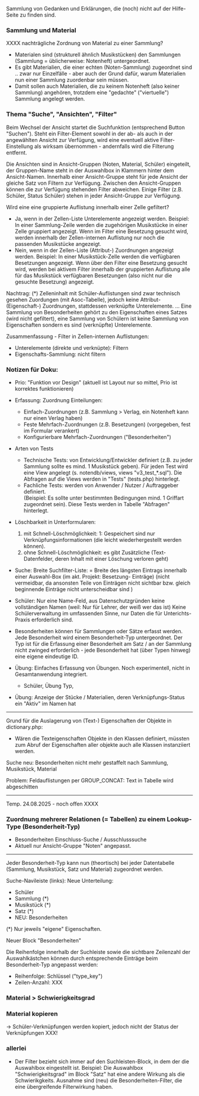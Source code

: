 

Sammlung von Gedanken und Erklärungen, die (noch) nicht auf der Hilfe-Seite zu finden sind. 


### Sammlung und Material 

XXXX nachträgliche Zordnung von Material zu einer Sammlung? 

* Materialen sind (strukturell ähnlich Musikstücken) den Sammlungen (Sammlung = üblicherweise: Notenheft) untergeordnet. 
* Es gibt Materialien, die einer echten (Noten-Sammlung) zugeordnet sind .. zwar nur Einzelfälle - aber  auch der Grund dafür, warum Materialien nun einer Sammlung zuordenbar sein müssen. 
* Damit sollen auch Materialien, die zu keinem Notenheft (also keiner Sammlung) angehören, trotzdem eine "gedachte" ("viertuelle") Sammlung angelegt werden. 

### Thema "Suche", "Ansichten", "Filter" 

Beim Wechsel der Ansicht startet die Suchfunktion (entsprechend Button "Suchen"). Steht ein Filter-Element sowohl in der ab- als auch in der angewählten Ansicht zur Verfügung, wird eine eventuell aktive Filter-Einstellung als wirksam übernommen - andernfalls wird die Filterung entfernt. 

Die Ansichten sind in Ansicht-Gruppen (Noten, Material, Schüler) eingeteilt, der Gruppen-Name steht in der Auswahlbox in Klammern hinter dem Ansicht-Namen. Innerhalb einer Ansicht-Gruppe steht für jede Ansicht der gleiche Satz von Filtern zur Verfügung. Zwischen den Ansicht-Gruppen können die zur Verfügung stehenden Filter abweichen. Einige Filter (z.B. Schüler, Status Schüler) stehen in jeder Ansicht-Gruppe zur Verfügung. 

Wird eine eine gruppierte Auflistung innerhalb einer Zelle gefiltert? 
  * Ja, wenn in der Zellen-Liste Unterelemente angezeigt werden. Beispiel: In einer Sammlung-Zeile werden die zugehörigen Musikstücke in einer Zelle gruppiert angezeigt. Wenn im Filter eine Besetzung gesucht wird, werden innerhalb der Zellen-internen Auflistung nur noch die passenden Musikstücke angezeigt. 
  * Nein, wenn in der Zellen-Liste (Attribut-) Zuordnungen angezeigt werden. Beispiel: In einer Musikstück-Zelle werden die verfügbaren Besetzungen angezeigt. Wenn über den Filter eine Besetzung gesucht wird, werden bei aktivem Filter innerhalb der gruppierten Auflistung alle für das Musikstück verfügbaren Besetzungen (also nicht nur die gesuchte Besetzung) angezeigt. 

Nachtrag: (*) Zelleninhalt mit Schüler-Auflistungen sind zwar technisch gesehen Zuordungen (mit Asoc-Tabelle), jedoch keine Attribut-(Eigenschaft-) Zuordnungen, stattdessen verknüpfte Unterelemente. ... Eine Sammlung von Besonderheiten gehört zu den Eigenschaften eines Satzes (wird nicht gefiltert), eine Sammlung von Schülern ist keine Sammlung von Eigenschaften sondern es sind (verknüpfte) Unterelemente. 

Zusammenfassung - Filter in Zellen-internen Auflistungen: 
* Unterelemente (direkte und verknüpte): Filtern 
* Eigenschafts-Sammlung: nicht filtern 


### Notizen für Doku: 

* Prio: "Funktion vor Design" (aktuell ist Layout nur so mittel, Prio ist korrektes funktionieren) 

* Erfassung: Zuordnung Einteilungen: 
    * Einfach-Zuordnungen (z.B. Sammlung > Verlag, ein Notenheft kann nur einen Verlag haben)
    * Feste Mehrfach-Zuordnungen (z.B. Besetzungen) (vorgegeben, fest im Formular verankert)
    * Konfigurierbare Mehrfach-Zuordnungen ("Besonderheiten")

* Arten von Tests 
  * Technische Tests: von Entwicklung/Entwickler definiert (z.B. zu jeder Sammlung sollte es mind. 1 Musikstück geben). Für jeden Test wird  eine View angelegt (s. notendb/views, views "v3_test_*.sql"). Die Abfragen auf die Views werden in "Tests" (tests.php) hinterlegt.  
  * Fachliche Tests: werden von Anwender / Nutzer / Auftraggeber definiert.  
  (Beispiel: Es sollte unter bestimmten Bedingungen mind. 1 Griffart zugeordnet sein). Diese Tests werden in Tabelle "Abfragen" hinterlegt. 

* Löschbarkeit in Unterformularen: 
  1) mit Schnell-Löschmöglichkeit: 1: Gespeichert sind nur Verknüpfungsinformationen (die leicht wiederhergestellt werden können). 
  2) ohne Schnell-Löschmöglichkeit: es gibt Zusätzliche (Text-Datenfelder, deren Inhalt mit einer Löschung verloren geht)    

* Suche: Breite Suchfilter-Liste: = Breite des längsten Eintrags innerhalb einer Auswahl-Box (im akt. Projekt: Besetzung- Einträge) (nicht vermeidbar, da ansonsten Teile von Einträgen nicht sichtbar bzw. gleich beginnende Einträge nicht unterscheidbar sind )

* Schüler: Nur eine Name-Feld, aus Datenschutzgründen keine vollständigen Namen (weil: Nur für Lehrer, der weiß wer das ist) Keine Schülerverwaltung im umfassenden Sinne, nur Daten die für Unterichts-Praxis erforderlich sind.  

* Besonderheiten können für Sammlungen oder Sätze erfasst werden. Jede Besonderheit wird einem Besonderheit-Typ untergeordnet. Der Typ ist für die Erfassung einer Besonderheit am Satz / an der Sammlung nicht zwinged erforderlich -  jede Besonderheit hat  (über Typen hinweg) eine eigene eindeutige ID. 

* Übung: Einfaches Erfassung von Übungen. Noch experimentell, nicht in Gesamtanwendung integriert. 
  - Schüler, Übung Typ, 

* Übung: Anzeige der Stücke / Materialien, deren Verknüpfungs-Status ein "Aktiv" im Namen hat 


-----------

Grund für die Auslagerung von (Text-) Eigenschaften der Objekte in dictionary.php: 
* Wären die Texteigenschaften Objekte in den Klassen definiert, müssten zum Abruf der Eigenschaften aller objekte auch alle Klassen instanziiert werden. 


Suche neu: Besonderheiten nicht mehr gestaffelt nach Sammlung, Musikstück, Material

Problem: Feldauflistungen per GROUP_CONCAT: Text in Tabelle wird abgeschitten 



---------------------

Temp. 24.08.2025 - noch offen XXXX 


### Zuordnung mehrerer Relationen (= Tabellen) zu einem Lookup-Type (Besonderheit-Typ)

 * Besonderheiten Einschluss-Suche / Ausschlusssuche
 * Aktuell nur Ansicht-Gruppe "Noten" angepasst. 

----------------
Jeder Besonderheit-Typ kann nun (theortisch) bei jeder Datentabelle (Sammlung, Musikstück, Satz und Material) zugeordnet werden. 

Suche-Navileiste (links): Neue Unterteilung: 
- Schüler  
- Sammlung (*)
- Musikstück (*) 
- Satz (*) 
- NEU: Besonderheiten

(*) Nur jeweils "eigene" Eigenschaften. 

Neuer Block "Besonderheiten" 

Die Reihenfolge innerhalb der Suchleiste sowie die sichtbare Zeilenzahl der Auswahlkästchen können durch entsprechende Einträge beim Besonderheit-Typ angepasst werden: 
* Reihenfolge: Schlüssel ("type_key")
* Zeilen-Anzahl: XXX 


### Material > Schwierigkeitsgrad 



### Material kopieren 

-> Schüler-Verknüpfungen werden kopiert, jedoch nicht der Status der Verknüpfungen XXX! 

### allerlei 

* Der Filter bezieht sich immer auf den Suchleisten-Block, in dem der die Auswahlbox eingestellt ist. Beispiel: Die Auswahlbox "Schwierigkeitsgrad" im Block "Satz" hat eine andere Wirkung als die Schwierikgkeits. Ausnahme sind (neu) die Besonderheiten-Filter, die eine übergreifende Filterwirkung haben.  